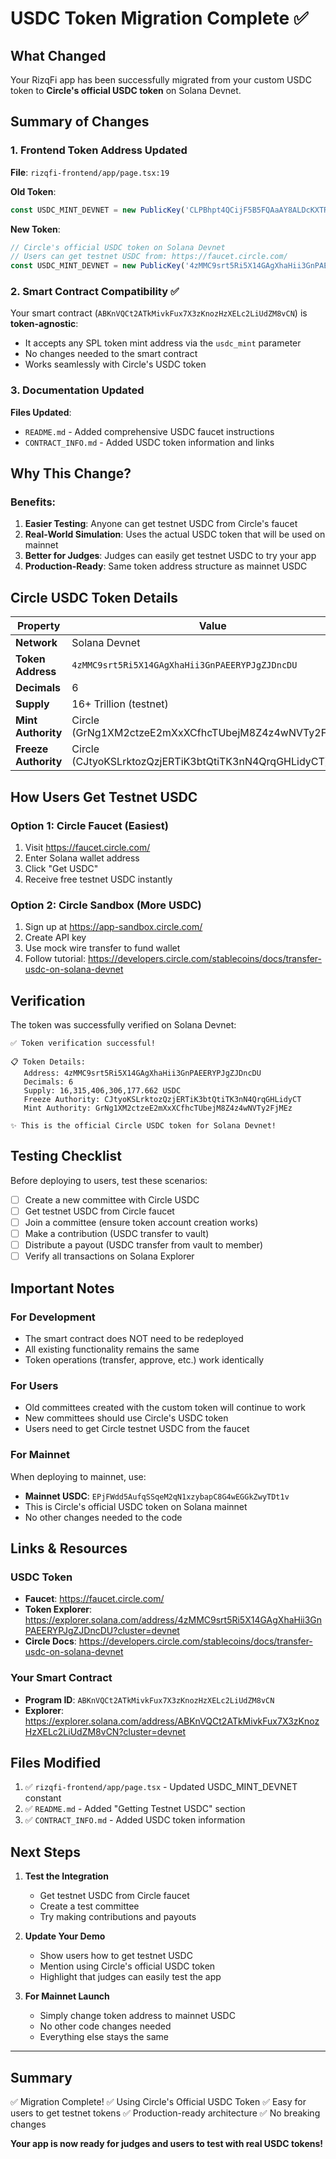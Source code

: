 # USDC Token Migration Complete ✅

## What Changed

Your RizqFi app has been successfully migrated from your custom USDC token to **Circle's official USDC token** on Solana Devnet.

## Summary of Changes

### 1. Frontend Token Address Updated
**File**: `rizqfi-frontend/app/page.tsx:19`

**Old Token**:
```typescript
const USDC_MINT_DEVNET = new PublicKey('CLPBhpt4QCijF5B5FQAaAY8ALDcKXTRcp3UiSyNLTEHZ');
```

**New Token**:
```typescript
// Circle's official USDC token on Solana Devnet
// Users can get testnet USDC from: https://faucet.circle.com/
const USDC_MINT_DEVNET = new PublicKey('4zMMC9srt5Ri5X14GAgXhaHii3GnPAEERYPJgZJDncDU');
```

### 2. Smart Contract Compatibility ✅
Your smart contract (`ABKnVQCt2ATkMivkFux7X3zKnozHzXELc2LiUdZM8vCN`) is **token-agnostic**:
- It accepts any SPL token mint address via the `usdc_mint` parameter
- No changes needed to the smart contract
- Works seamlessly with Circle's USDC token

### 3. Documentation Updated
**Files Updated**:
- `README.md` - Added comprehensive USDC faucet instructions
- `CONTRACT_INFO.md` - Added USDC token information and links

## Why This Change?

### Benefits:
1. **Easier Testing**: Anyone can get testnet USDC from Circle's faucet
2. **Real-World Simulation**: Uses the actual USDC token that will be used on mainnet
3. **Better for Judges**: Judges can easily get testnet USDC to try your app
4. **Production-Ready**: Same token address structure as mainnet USDC

## Circle USDC Token Details

| Property | Value |
|----------|-------|
| **Network** | Solana Devnet |
| **Token Address** | `4zMMC9srt5Ri5X14GAgXhaHii3GnPAEERYPJgZJDncDU` |
| **Decimals** | 6 |
| **Supply** | 16+ Trillion (testnet) |
| **Mint Authority** | Circle (GrNg1XM2ctzeE2mXxXCfhcTUbejM8Z4z4wNVTy2FjMEz) |
| **Freeze Authority** | Circle (CJtyoKSLrktozQzjERTiK3btQtiTK3nN4QrqGHLidyCT) |

## How Users Get Testnet USDC

### Option 1: Circle Faucet (Easiest)
1. Visit https://faucet.circle.com/
2. Enter Solana wallet address
3. Click "Get USDC"
4. Receive free testnet USDC instantly

### Option 2: Circle Sandbox (More USDC)
1. Sign up at https://app-sandbox.circle.com/
2. Create API key
3. Use mock wire transfer to fund wallet
4. Follow tutorial: https://developers.circle.com/stablecoins/docs/transfer-usdc-on-solana-devnet

## Verification

The token was successfully verified on Solana Devnet:
```
✅ Token verification successful!

📋 Token Details:
   Address: 4zMMC9srt5Ri5X14GAgXhaHii3GnPAEERYPJgZJDncDU
   Decimals: 6
   Supply: 16,315,406,306,177.662 USDC
   Freeze Authority: CJtyoKSLrktozQzjERTiK3btQtiTK3nN4QrqGHLidyCT
   Mint Authority: GrNg1XM2ctzeE2mXxXCfhcTUbejM8Z4z4wNVTy2FjMEz

✨ This is the official Circle USDC token for Solana Devnet!
```

## Testing Checklist

Before deploying to users, test these scenarios:

- [ ] Create a new committee with Circle USDC
- [ ] Get testnet USDC from Circle faucet
- [ ] Join a committee (ensure token account creation works)
- [ ] Make a contribution (USDC transfer to vault)
- [ ] Distribute a payout (USDC transfer from vault to member)
- [ ] Verify all transactions on Solana Explorer

## Important Notes

### For Development
- The smart contract does NOT need to be redeployed
- All existing functionality remains the same
- Token operations (transfer, approve, etc.) work identically

### For Users
- Old committees created with the custom token will continue to work
- New committees should use Circle's USDC token
- Users need to get Circle testnet USDC from the faucet

### For Mainnet
When deploying to mainnet, use:
- **Mainnet USDC**: `EPjFWdd5AufqSSqeM2qN1xzybapC8G4wEGGkZwyTDt1v`
- This is Circle's official USDC token on Solana mainnet
- No other changes needed to the code

## Links & Resources

### USDC Token
- **Faucet**: https://faucet.circle.com/
- **Token Explorer**: https://explorer.solana.com/address/4zMMC9srt5Ri5X14GAgXhaHii3GnPAEERYPJgZJDncDU?cluster=devnet
- **Circle Docs**: https://developers.circle.com/stablecoins/docs/transfer-usdc-on-solana-devnet

### Your Smart Contract
- **Program ID**: `ABKnVQCt2ATkMivkFux7X3zKnozHzXELc2LiUdZM8vCN`
- **Explorer**: https://explorer.solana.com/address/ABKnVQCt2ATkMivkFux7X3zKnozHzXELc2LiUdZM8vCN?cluster=devnet

## Files Modified

1. ✅ `rizqfi-frontend/app/page.tsx` - Updated USDC_MINT_DEVNET constant
2. ✅ `README.md` - Added "Getting Testnet USDC" section
3. ✅ `CONTRACT_INFO.md` - Added USDC token information

## Next Steps

1. **Test the Integration**
   - Get testnet USDC from Circle faucet
   - Create a test committee
   - Try making contributions and payouts

2. **Update Your Demo**
   - Show users how to get testnet USDC
   - Mention using Circle's official USDC token
   - Highlight that judges can easily test the app

3. **For Mainnet Launch**
   - Simply change token address to mainnet USDC
   - No other code changes needed
   - Everything else stays the same

---

## Summary

✅ Migration Complete!
✅ Using Circle's Official USDC Token
✅ Easy for users to get testnet tokens
✅ Production-ready architecture
✅ No breaking changes

**Your app is now ready for judges and users to test with real USDC tokens!**
